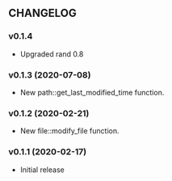 ## CHANGELOG

### v0.1.4

* Upgraded rand 0.8

### v0.1.3 (2020-07-08)

* New path::get_last_modified_time function.

### v0.1.2 (2020-02-21)

* New file::modify_file function.

### v0.1.1 (2020-02-17)

* Initial release
